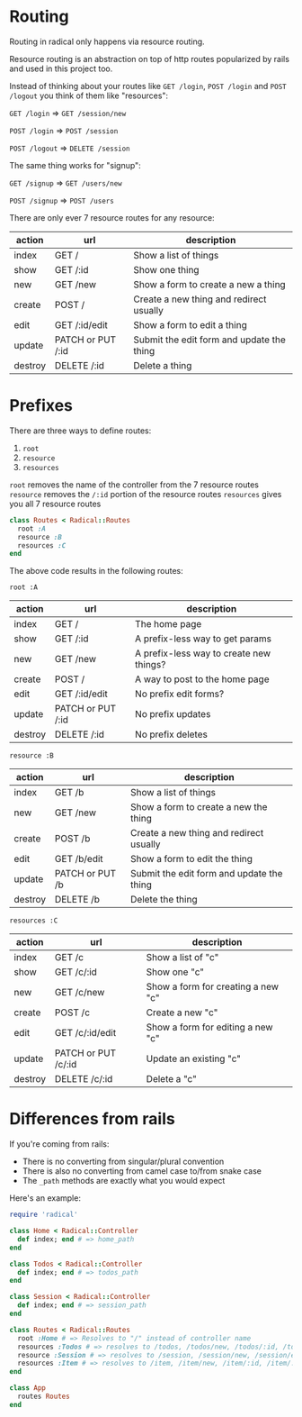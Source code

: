 # Routing

Routing in radical only happens via resource routing.

Resource routing is an abstraction on top of http routes popularized by rails and used in this project too.

Instead of thinking about your routes like `GET /login`, `POST /login` and `POST /logout` you think of them like "resources":

`GET /login` => `GET /session/new`

`POST /login` => `POST /session`

`POST /logout` => `DELETE /session`

The same thing works for "signup":

`GET /signup` => `GET /users/new`

`POST /signup` => `POST /users`

There are only ever 7 resource routes for any resource:

| action | url | description |
| --- | --- | --- |
| index | GET / | Show a list of things |
| show | GET /:id | Show one thing |
| new | GET /new | Show a form to create a new a thing |
| create | POST / | Create a new thing and redirect usually |
| edit | GET /:id/edit | Show a form to edit a thing |
| update | PATCH or PUT /:id | Submit the edit form and update the thing |
| destroy | DELETE /:id | Delete a thing |

# Prefixes

There are three ways to define routes:

1. `root`
2. `resource`
3. `resources`

`root` removes the name of the controller from the 7 resource routes
`resource` removes the `/:id` portion of the resource routes
`resources` gives you all 7 resource routes

```rb
class Routes < Radical::Routes
  root :A
  resource :B
  resources :C
end
```

The above code results in the following routes:

`root :A`

| action | url | description |
| --- | --- | --- |
| index | GET / | The home page |
| show | GET /:id | A prefix-less way to get params |
| new | GET /new | A prefix-less way to create new things? |
| create | POST / | A way to post to the home page |
| edit | GET /:id/edit | No prefix edit forms? |
| update | PATCH or PUT /:id | No prefix updates |
| destroy | DELETE /:id | No prefix deletes |

`resource :B`

| action | url | description |
| --- | --- | --- |
| index | GET /b | Show a list of things |
| new | GET /new | Show a form to create a new the thing |
| create | POST /b | Create a new thing and redirect usually |
| edit | GET /b/edit | Show a form to edit the thing |
| update | PATCH or PUT /b | Submit the edit form and update the thing |
| destroy | DELETE /b | Delete the thing |

`resources :C`

| action | url | description |
| --- | --- | --- |
| index | GET /c | Show a list of "c" |
| show | GET /c/:id | Show one "c" |
| new | GET /c/new | Show a form for creating a new "c" |
| create | POST /c | Create a new "c" |
| edit | GET /c/:id/edit | Show a form for editing a new "c" |
| update | PATCH or PUT /c/:id | Update an existing "c" |
| destroy | DELETE /c/:id | Delete a "c" |

# Differences from rails

If you're coming from rails:

- There is no converting from singular/plural convention
- There is also no converting from camel case to/from snake case
- The `_path` methods are exactly what you would expect

Here's an example:

```rb
require 'radical'

class Home < Radical::Controller
  def index; end # => home_path
end

class Todos < Radical::Controller
  def index; end # => todos_path
end

class Session < Radical::Controller
  def index; end # => session_path
end

class Routes < Radical::Routes
  root :Home # => Resolves to "/" instead of controller name
  resources :Todos # => resolves to /todos, /todos/new, /todos/:id, /todos/:id/edit
  resource :Session # => resolves to /session, /session/new, /session/edit
  resources :Item # => resolves to /item, /item/new, /item/:id, /item/:id/edit
end

class App
  routes Routes
end
```

